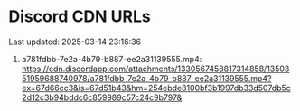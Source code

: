# Discord CDN URLs
Last updated: 2025-03-14 23:16:36

1. a781fdbb-7e2a-4b79-b887-ee2a31139555.mp4: https://cdn.discordapp.com/attachments/1330567458817314858/1350351959688740978/a781fdbb-7e2a-4b79-b887-ee2a31139555.mp4?ex=67d66cc3&is=67d51b43&hm=254ebde8100bf3b1997db33d507db5c2d12c3b94bddc6c859989c57c24c9b797&
